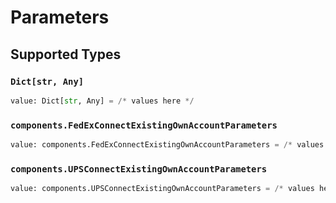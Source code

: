 # Parameters


## Supported Types

### `Dict[str, Any]`

```python
value: Dict[str, Any] = /* values here */
```

### `components.FedExConnectExistingOwnAccountParameters`

```python
value: components.FedExConnectExistingOwnAccountParameters = /* values here */
```

### `components.UPSConnectExistingOwnAccountParameters`

```python
value: components.UPSConnectExistingOwnAccountParameters = /* values here */
```

